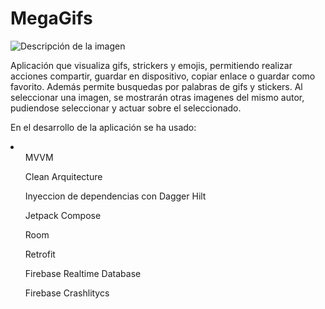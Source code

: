 <p align="center">
  <h1>MegaGifs</h1> 
  <image src="app/src/main/res/drawable/megagifs.png" alt="Descripción de la imagen">
</p>
<p align="left">
  Aplicación que visualiza gifs, strickers y emojis, permitiendo realizar acciones compartir, guardar en dispositivo, copiar enlace o guardar como favorito.
  Además permite busquedas por palabras de gifs y stickers.
  Al seleccionar una imagen, se mostrarán otras imagenes del mismo autor, pudiendose seleccionar y actuar sobre el seleccionado.
</p>
<p align="left">
  En el desarrollo de la aplicación se ha usado:
  <li>
    <ul> MVVM </ul>
    <ul> Clean Arquitecture </ul>
    <ul> Inyeccion de dependencias con Dagger Hilt </ul>
    <ul> Jetpack Compose </ul>
    <ul> Room </ul>
    <ul> Retrofit </ul>
    <ul> Firebase Realtime Database </ul>
    <ul> Firebase Crashlitycs </ul>
  </li>
</p>

